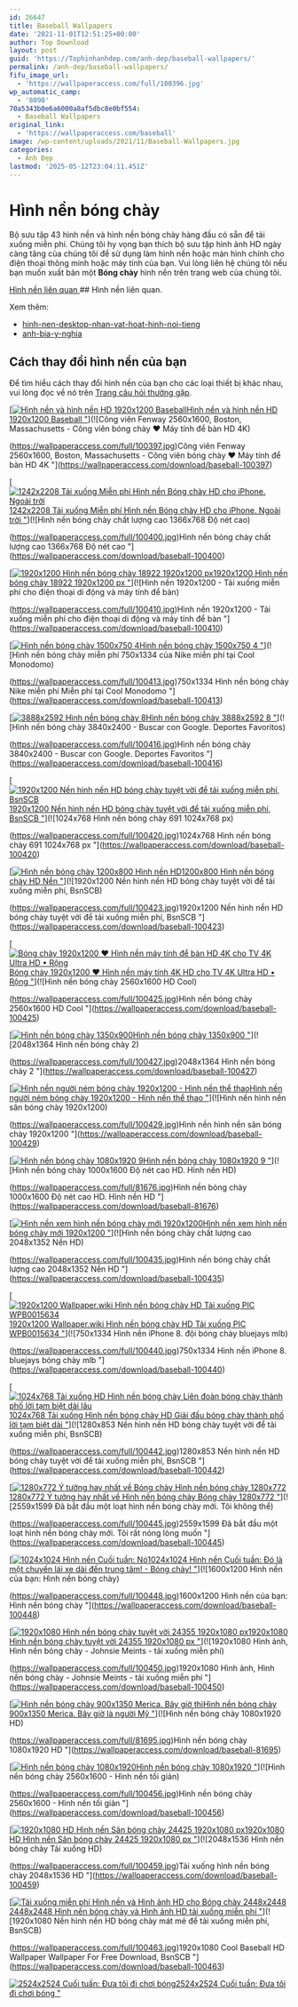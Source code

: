 ```yaml
---
id: 26647
title: Baseball Wallpapers
date: '2021-11-01T12:51:25+00:00'
author: Top Download
layout: post
guid: 'https://Tophinhanhdep.com/anh-dep/baseball-wallpapers/'
permalink: /anh-dep/baseball-wallpapers/
fifu_image_url:
  - 'https://wallpaperaccess.com/full/100396.jpg'
wp_automatic_camp:
  - '8098'
70a5343b0e6a6000a8af5dbc8e0bf554:
  - Baseball Wallpapers
original_link:
  - 'https://wallpaperaccess.com/baseball'
image: /wp-content/uploads/2021/11/Baseball-Wallpapers.jpg
categories:
  - Ảnh Đẹp
lastmod: '2025-05-12T23:04:11.451Z'
---
```

# Hình nền bóng chày

Bộ sưu tập 43 hình nền và hình nền bóng chày hàng đầu có sẵn để tải xuống miễn phí. Chúng tôi hy vọng bạn thích bộ sưu tập hình ảnh HD ngày càng tăng của chúng tôi để sử dụng làm hình nền hoặc màn hình chính cho điện thoại thông minh hoặc máy tính của bạn. Vui lòng liên hệ chúng tôi nếu bạn muốn xuất bản một **Bóng chày** hình nền trên trang web của chúng tôi.

[Hình nền liên quan ](#related) ## Hình nền liên quan.

   
 Xem thêm:

   
- [hinh-nen-desktop-nhan-vat-hoat-hinh-noi-tieng](https://tophinhanhdep.com/hinh-nen-dep/hinh-nen-desktop-nhan-vat-hoat-hinh-noi-tieng/)
- [anh-bia-y-nghia](https://tophinhanhdep.com/anh-bia/anh-bia-y-nghia/)

## Cách thay đổi hình nền của bạn

Để tìm hiểu cách thay đổi hình nền của bạn cho các loại thiết bị khác nhau, vui lòng đọc về nó trên [Trang câu hỏi thường gặp](https://tophinhanhdep.com/faq/).

  
[[![Hình nền và hình nền HD 1920x1200 Baseball](https://wallpaperaccess.com/full/100396.jpg)Hình nền và hình nền HD 1920x1200 Baseball "](https://wallpaperaccess.com/download/baseball-100396)](![Công viên Fenway 2560x1600, Boston, Massachusetts - Công viên bóng chày ❤ Máy tính để bàn HD 4K)

(https://wallpaperaccess.com/full/100397.jpg)Công viên Fenway 2560x1600, Boston, Massachusetts - Công viên bóng chày ❤ Máy tính để bàn HD 4K "](https://wallpaperaccess.com/download/baseball-100397)

[[![1242x2208 Tải xuống Miễn phí Hình nền Bóng chày HD cho iPhone.  Ngoài trời](https://wallpaperaccess.com/full/81672.jpg)1242x2208 Tải xuống Miễn phí Hình nền Bóng chày HD cho iPhone. Ngoài trời "](https://wallpaperaccess.com/download/baseball-81672)](![Hình nền bóng chày chất lượng cao 1366x768 Độ nét cao)

(https://wallpaperaccess.com/full/100400.jpg)Hình nền bóng chày chất lượng cao 1366x768 Độ nét cao "](https://wallpaperaccess.com/download/baseball-100400)

[[![1920x1200 Hình nền bóng chày 18922 1920x1200 px](https://wallpaperaccess.com/full/100408.jpg)1920x1200 Hình nền bóng chày 18922 1920x1200 px "](https://wallpaperaccess.com/download/baseball-100408)](![Hình nền 1920x1200 - Tải xuống miễn phí cho điện thoại di động và máy tính để bàn)

(https://wallpaperaccess.com/full/100410.jpg)Hình nền 1920x1200 - Tải xuống miễn phí cho điện thoại di động và máy tính để bàn "](https://wallpaperaccess.com/download/baseball-100410)

[[![Hình nền bóng chày 1500x750 4](https://wallpaperaccess.com/full/100412.jpg)Hình nền bóng chày 1500x750 4 "](https://wallpaperaccess.com/download/baseball-100412)](![Hình nền bóng chày miễn phí 750x1334 của Nike miễn phí tại Cool Monodomo)

(https://wallpaperaccess.com/full/100413.jpg)750x1334 Hình nền bóng chày Nike miễn phí Miễn phí tại Cool Monodomo "](https://wallpaperaccess.com/download/baseball-100413)

[[![3888x2592 Hình nền bóng chày 8](https://wallpaperaccess.com/full/100414.jpg)Hình nền bóng chày 3888x2592 8 "](https://wallpaperaccess.com/download/baseball-100414)](![Hình nền bóng chày 3840x2400 - Buscar con Google.  Deportes Favoritos)

(https://wallpaperaccess.com/full/100416.jpg)Hình nền bóng chày 3840x2400 - Buscar con Google. Deportes Favoritos "](https://wallpaperaccess.com/download/baseball-100416)

[[![1920x1200 Nền hình nền HD bóng chày tuyệt vời để tải xuống miễn phí, BsnSCB](https://wallpaperaccess.com/full/100418.jpg)1920x1200 Nền hình nền HD bóng chày tuyệt vời để tải xuống miễn phí, BsnSCB "](https://wallpaperaccess.com/download/baseball-100418)](![1024x768 Hình nền bóng chày 691 1024x768 px)

(https://wallpaperaccess.com/full/100420.jpg)1024x768 Hình nền bóng chày 691 1024x768 px "](https://wallpaperaccess.com/download/baseball-100420)

[[![Hình nền bóng chày 1200x800 Hình nền HD](https://wallpaperaccess.com/full/81685.jpg)1200x800 Hình nền bóng chày HD Nền "](https://wallpaperaccess.com/download/baseball-81685)](![1920x1200 Nền hình nền HD bóng chày tuyệt vời để tải xuống miễn phí, BsnSCB)

(https://wallpaperaccess.com/full/100423.jpg)1920x1200 Nền hình nền HD bóng chày tuyệt vời để tải xuống miễn phí, BsnSCB "](https://wallpaperaccess.com/download/baseball-100423)

[[![Bóng chày 1920x1200 ❤ Hình nền máy tính để bàn HD 4K cho TV 4K Ultra HD • Rộng](https://wallpaperaccess.com/full/100424.jpg)Bóng chày 1920x1200 ❤ Hình nền máy tính 4K HD cho TV 4K Ultra HD • Rộng "](https://wallpaperaccess.com/download/baseball-100424)](![Hình nền bóng chày 2560x1600 HD Cool)

(https://wallpaperaccess.com/full/100425.jpg)Hình nền bóng chày 2560x1600 HD Cool "](https://wallpaperaccess.com/download/baseball-100425)

[[![Hình nền bóng chày 1350x900](https://wallpaperaccess.com/full/100426.jpg)Hình nền bóng chày 1350x900 "](https://wallpaperaccess.com/download/baseball-100426)](![2048x1364 Hình nền bóng chày 2)

(https://wallpaperaccess.com/full/100427.jpg)2048x1364 Hình nền bóng chày 2 "](https://wallpaperaccess.com/download/baseball-100427)

[[![Hình nền người ném bóng chày 1920x1200 - Hình nền thể thao](https://wallpaperaccess.com/full/100428.jpg)Hình nền người ném bóng chày 1920x1200 - Hình nền thể thao "](https://wallpaperaccess.com/download/baseball-100428)](![Hình nền hình nền sân bóng chày 1920x1200)

(https://wallpaperaccess.com/full/100429.jpg)Hình nền hình nền sân bóng chày 1920x1200 "](https://wallpaperaccess.com/download/baseball-100429)

[[![Hình nền bóng chày 1080x1920 9](https://wallpaperaccess.com/full/81678.jpg)Hình nền bóng chày 1080x1920 9 "](https://wallpaperaccess.com/download/baseball-81678)](![Hình nền bóng chày 1000x1600 Độ nét cao HD.  Hình nền HD)

(https://wallpaperaccess.com/full/81676.jpg)Hình nền bóng chày 1000x1600 Độ nét cao HD. Hình nền HD "](https://wallpaperaccess.com/download/baseball-81676)

[[![Hình nền xem hình nền bóng chày mới 1920x1200](https://wallpaperaccess.com/full/100432.jpg)Hình nền xem hình nền bóng chày mới 1920x1200 "](https://wallpaperaccess.com/download/baseball-100432)](![Hình nền bóng chày chất lượng cao 2048x1352 Nền HD)

(https://wallpaperaccess.com/full/100435.jpg)Hình nền bóng chày chất lượng cao 2048x1352 Nền HD "](https://wallpaperaccess.com/download/baseball-100435)

[[![1920x1200 Wallpaper.wiki Hình nền bóng chày HD Tải xuống PIC WPB0015634](https://wallpaperaccess.com/full/100438.jpg)1920x1200 Wallpaper.wiki Hình nền bóng chày HD Tải xuống PIC WPB0015634 "](https://wallpaperaccess.com/download/baseball-100438)](![750x1334 Hình nền iPhone 8.  đội bóng chày bluejays mlb)

(https://wallpaperaccess.com/full/100440.jpg)750x1334 Hình nền iPhone 8. bluejays bóng chày mlb "](https://wallpaperaccess.com/download/baseball-100440)

[[![1024x768 Tải xuống HD Hình nền bóng chày Liên đoàn bóng chày thành phố lời tạm biệt dài lâu](https://wallpaperaccess.com/full/100441.jpg)1024x768 Tải xuống Hình nền bóng chày HD Giải đấu bóng chày thành phố lời tạm biệt dài "](https://wallpaperaccess.com/download/baseball-100441)](![1280x853 Nền hình nền HD bóng chày tuyệt vời để tải xuống miễn phí, BsnSCB)

(https://wallpaperaccess.com/full/100442.jpg)1280x853 Nền hình nền HD bóng chày tuyệt vời để tải xuống miễn phí, BsnSCB "](https://wallpaperaccess.com/download/baseball-100442)

[[![1280x772 Ý tưởng hay nhất về Bóng chày Hình nền bóng chày 1280x772](https://wallpaperaccess.com/full/100444.jpg)1280x772 Ý tưởng hay nhất về Hình nền bóng chày Bóng chày 1280x772 "](https://wallpaperaccess.com/download/baseball-100444)](![2559x1599 Đã bắt đầu một loạt hình nền bóng chày mới. Tôi không thể)

(https://wallpaperaccess.com/full/100445.jpg)2559x1599 Đã bắt đầu một loạt hình nền bóng chày mới. Tôi rất nóng lòng muốn "](https://wallpaperaccess.com/download/baseball-100445)

[[![1024x1024 Hình nền Cuối tuần: Nó](https://wallpaperaccess.com/full/100446.jpg)1024x1024 Hình nền Cuối tuần: Đó là một chuyến lái xe dài đến trung tâm! - Bóng chày! "](https://wallpaperaccess.com/download/baseball-100446)](![1600x1200 Hình nền của bạn: Hình nền bóng chày)

(https://wallpaperaccess.com/full/100448.jpg)1600x1200 Hình nền của bạn: Hình nền bóng chày "](https://wallpaperaccess.com/download/baseball-100448)

[[![1920x1080 Hình nền bóng chày tuyệt vời 24355 1920x1080 px](https://wallpaperaccess.com/full/100449.jpg)1920x1080 Hình nền bóng chày tuyệt vời 24355 1920x1080 px "](https://wallpaperaccess.com/download/baseball-100449)](![1920x1080 Hình ảnh, Hình nền bóng chày - Johnsie Meints - tải xuống miễn phí)

(https://wallpaperaccess.com/full/100450.jpg)1920x1080 Hình ảnh, Hình nền bóng chày - Johnsie Meints - tải xuống miễn phí "](https://wallpaperaccess.com/download/baseball-100450)

[[![Hình nền bóng chày 900x1350 Merica.  Bây giờ thì](https://wallpaperaccess.com/full/44928.jpg)Hình nền bóng chày 900x1350 Merica. Bây giờ là người Mỹ "](https://wallpaperaccess.com/download/baseball-44928)](![Hình nền bóng chày 1080x1920 HD)

(https://wallpaperaccess.com/full/81695.jpg)Hình nền bóng chày 1080x1920 HD "](https://wallpaperaccess.com/download/baseball-81695)

[[![Hình nền bóng chày 1080x1920](https://wallpaperaccess.com/full/100455.jpg)Hình nền bóng chày 1080x1920 "](https://wallpaperaccess.com/download/baseball-100455)](![Hình nền bóng chày 2560x1600 - Hình nền tối giản)

(https://wallpaperaccess.com/full/100456.jpg)Hình nền bóng chày 2560x1600 - Hình nền tối giản "](https://wallpaperaccess.com/download/baseball-100456)

[[![1920x1080 HD Hình nền Sân bóng chày 24425 1920x1080 px](https://wallpaperaccess.com/full/100457.jpg)1920x1080 HD Hình nền Sân bóng chày 24425 1920x1080 px "](https://wallpaperaccess.com/download/baseball-100457)](![2048x1536 Hình nền bóng chày Tải xuống HD)

(https://wallpaperaccess.com/full/100459.jpg)Tải xuống hình nền bóng chày 2048x1536 HD "](https://wallpaperaccess.com/download/baseball-100459)

[[![Tải xuống miễn phí Hình nền và Hình ảnh HD cho Bóng chày 2448x2448](https://wallpaperaccess.com/full/100461.jpg)2448x2448 Hình nền bóng chày và Hình ảnh HD tải xuống miễn phí "](https://wallpaperaccess.com/download/baseball-100461)](![1920x1080 Nền hình nền HD bóng chày mát mẻ để tải xuống miễn phí, BsnSCB)

(https://wallpaperaccess.com/full/100463.jpg)1920x1080 Cool Baseball HD Wallpaper Wallpaper For Free Download, BsnSCB "](https://wallpaperaccess.com/download/baseball-100463)

[![2524x2524 Cuối tuần: Đưa tôi đi chơi bóng](https://wallpaperaccess.com/full/100465.jpg)2524x2524 Cuối tuần: Đưa tôi đi chơi bóng "](https://wallpaperaccess.com/download/baseball-100465)
